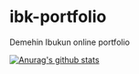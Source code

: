 # ibk-portfolio
Demehin Ibukun online portfolio

[![Anurag's github stats](https://github-readme-stats.vercel.app/api?username=hokagedemehin)](https://github.com/anuraghazra/github-readme-stats&theme=tokyonight&show_icons=true)
